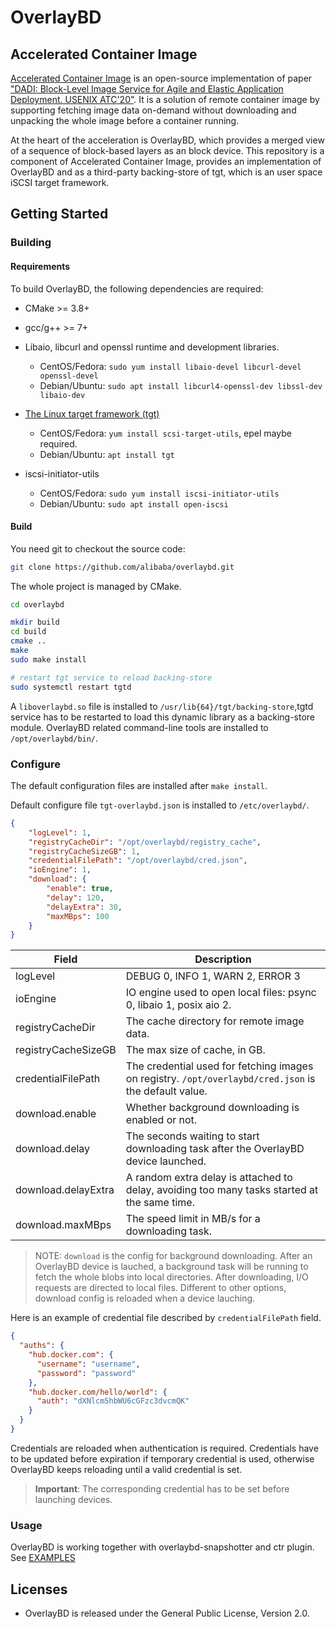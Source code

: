 # OverlayBD

## Accelerated Container Image

[Accelerated Container Image](https://github.com/alibaba/accelerated-container-image) is an open-source implementation of paper ["DADI: Block-Level Image Service for Agile and Elastic Application Deployment. USENIX ATC'20"](https://www.usenix.org/conference/atc20/presentation/li-huiba). 
It is a solution of remote container image by supporting fetching image data on-demand without downloading and unpacking the whole image before a container running.

At the heart of the acceleration is OverlayBD, which provides a merged view of a sequence of block-based layers as an block device. 
This repository is a component of Accelerated Container Image, provides an implementation of OverlayBD and as a third-party backing-store of tgt, which is an user space iSCSI target framework.

## Getting Started
### Building
#### Requirements

To build OverlayBD, the following dependencies are required:

* CMake >= 3.8+

* gcc/g++ >= 7+

* Libaio, libcurl and openssl runtime and development libraries.
  * CentOS/Fedora: `sudo yum install libaio-devel libcurl-devel openssl-devel`
  * Debian/Ubuntu: `sudo apt install libcurl4-openssl-dev libssl-dev libaio-dev`

* [The Linux target framework (tgt)](https://github.com/fujita/tgt)
  * CentOS/Fedora: `yum install scsi-target-utils`, epel maybe required.
  * Debian/Ubuntu: `apt install tgt`

* iscsi-initiator-utils
  * CentOS/Fedora: `sudo yum install iscsi-initiator-utils`
  * Debian/Ubuntu: `sudo apt install open-iscsi`


#### Build

You need git to checkout the source code:

```bash
git clone https://github.com/alibaba/overlaybd.git
```

The whole project is managed by CMake.

```bash
cd overlaybd

mkdir build
cd build
cmake ..
make
sudo make install

# restart tgt service to reload backing-store
sudo systemctl restart tgtd
```

A `liboverlaybd.so` file is installed to `/usr/lib{64}/tgt/backing-store`,tgtd service has to be restarted to load this dynamic library as a backing-store module.
OverlayBD related command-line tools are installed to `/opt/overlaybd/bin/`.

### Configure

The default configuration files are installed after `make install`.

Default configure file `tgt-overlaybd.json` is installed to `/etc/overlaybd/`.

```json
{
    "logLevel": 1,
    "registryCacheDir": "/opt/overlaybd/registry_cache",
    "registryCacheSizeGB": 1,
    "credentialFilePath": "/opt/overlaybd/cred.json",
    "ioEngine": 1,
    "download": {
        "enable": true,
        "delay": 120,
        "delayExtra": 30,
        "maxMBps": 100
    }
}
```

| Field               | Description                                                                                           |
| ---                 | ---                                                                                                   |
| logLevel            | DEBUG 0, INFO  1, WARN  2, ERROR 3                                                                    |
| ioEngine            | IO engine used to open local files: psync 0, libaio 1, posix aio 2.                                             |
| registryCacheDir    | The cache directory for remote image data.                                                            |
| registryCacheSizeGB | The max size of cache, in GB.                                                                         |
| credentialFilePath  | The credential used for fetching images on registry. `/opt/overlaybd/cred.json` is the default value. |
| download.enable     | Whether background downloading is enabled or not.                                                     |
| download.delay      | The seconds waiting to start downloading task after the OverlayBD device launched.                    |
| download.delayExtra | A random extra delay is attached to delay, avoiding too many tasks started at the same time.          |
| download.maxMBps    | The speed limit in MB/s for a downloading task.

> NOTE: `download` is the config for background downloading. After an OverlayBD device is lauched, a background task will be running to fetch the whole blobs into local directories. After downloading, I/O requests are directed to local files. Different to other options, download config is reloaded when a device lauching.

Here is an example of credential file described by `credentialFilePath` field.

```json
{
  "auths": {
    "hub.docker.com": {
      "username": "username",
      "password": "password"
    },
    "hub.docker.com/hello/world": {
      "auth": "dXNlcm5hbWU6cGFzc3dvcmQK"
    }
  }
}
```

Credentials are reloaded when authentication is required.
Credentials have to be updated before expiration if temporary credential is used, otherwise OverlayBD keeps reloading until a valid credential is set.

> **Important**: The corresponding credential has to be set before launching devices.

### Usage

OverlayBD is working together with overlaybd-snapshotter and ctr plugin.
See [EXAMPLES](https://github.com/alibaba/accelerated-container-image/docs/EXAMPLES.md)

## Licenses

* OverlayBD is released under the General Public License, Version 2.0.
